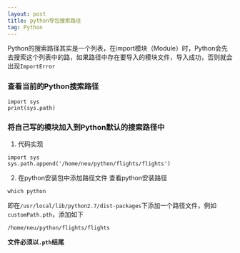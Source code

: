 ```yaml
---
layout: post
title: python导包搜索路径
tag: Python
---
```


Python的搜索路径其实是一个列表，在import模块（Module）时，Python会先去搜索这个列表中的路，如果路径中存在要导入的模块文件，导入成功，否则就会出现`ImportError`

### 查看当前的Python搜索路径
```
import sys
print(sys.path)
```
### 将自己写的模块加入到Python默认的搜索路径中
1. 代码实现
```
import sys
sys.path.append('/home/neu/python/flights/flights')
```
2. 在python安装包中添加路径文件
查看python安装路径
```
which python
```
即在`/usr/local/lib/python2.7/dist-packages`下添加一个路径文件，例如`customPath.pth`，添加如下
```
/home/neu/python/flights/flights
```
**文件必须以`.pth`结尾**